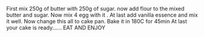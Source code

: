 First mix 250g of butter with 250g of sugar.
now add flour to the mixed butter and sugar.
Now mix 4 egg with it .
At last add vanilla essence and mix it well.
Now change this all to cake pan.
Bake it in 180C for 45min
At last your cake is ready......
EAT AND ENJOY
